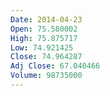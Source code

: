 ```yaml
---
Date: 2014-04-23
Open: 75.580002
High: 75.875717
Low: 74.921425
Close: 74.964287
Adj Close: 67.040466
Volume: 98735000
---
```

